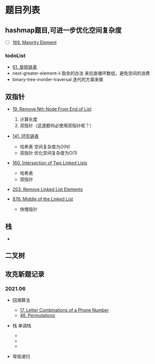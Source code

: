 # 题目列表
## hashmap题目,可进一步优化空间复杂度
+ [ ] [169. Majority Element](https://leetcode-cn.com/problems/majority-element/)
    
### todoList
+  [61. 旋转链表](https://leetcode-cn.com/problems/rotate-list/) 
+ next-greater-element-ii 取余的办法 来拉直循环数组，避免空间的浪费
+ binary-tree-inorder-traversal 迭代的方案来做  


## 双指针
+ [19. Remove Nth Node From End of List](https://leetcode-cn.com/problems/remove-nth-node-from-end-of-list/)
  1. 计算长度
  2. 双指针（这道题何必使用双指针呢？）

+ [141. 环形链表](https://leetcode-cn.com/problems/linked-list-cycle/)
    + 哈希表 空间复杂度为O(N)
    + 双指针 优化空间复杂度为O(1)
+ [160. Intersection of Two Linked Lists](https://leetcode-cn.com/problems/intersection-of-two-linked-lists/)
    + 哈希表
    + 双指针

+ [203. Remove Linked List Elements](https://leetcode-cn.com/problems/remove-linked-list-elements/) 
+ [876. Middle of the Linked List](https://leetcode-cn.com/problems/middle-of-the-linked-list/)
  + 快慢指针

## 栈
+ [](https://leetcode-cn.com/problems/daily-temperatures/)

## 二叉树


## 攻克新题记录
### 2021.06
+ 回溯算法
  + [17. Letter Combinations of a Phone Number](https://leetcode-cn.com/problems/letter-combinations-of-a-phone-number)
  + [46. Permutations](https://leetcode-cn.com/problems/permutations/)

+ 栈  单调栈
  + [](https://leetcode-cn.com/problems/daily-temperatures/)
  + []()
  + []()

+ 常规递归


